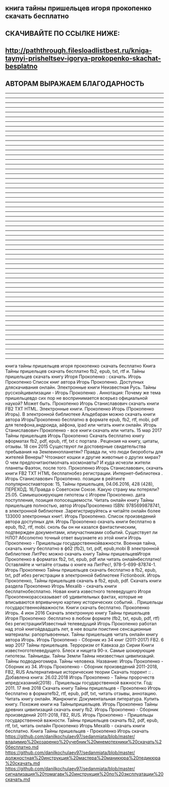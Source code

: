 книга тайны пришельцев игоря прокопенко скачать бесплатно
--------------------------------------------------
СКАЧИВАЙТЕ ПО ССЫЛКЕ НИЖЕ:
--------------------------------------------------
http://paththrough.filesloadlistbest.ru/kniga-taynyi-prisheltsev-igorya-prokopenko-skachat-besplatno
--------------------------------------------------
АВТОРАМ ВЫРАЖАЕМ БЛАГОДАРНОСТЬ
--------------------------------------------------
--------------------------------------------------
--------------------------------------------------
--------------------------------------------------
--------------------------------------------------
--------------------------------------------------
--------------------------------------------------
--------------------------------------------------
--------------------------------------------------
--------------------------------------------------
--------------------------------------------------
--------------------------------------------------
--------------------------------------------------
--------------------------------------------------
--------------------------------------------------
--------------------------------------------------
--------------------------------------------------
--------------------------------------------------
--------------------------------------------------
--------------------------------------------------
--------------------------------------------------
--------------------------------------------------
--------------------------------------------------
--------------------------------------------------
--------------------------------------------------
--------------------------------------------------
--------------------------------------------------
--------------------------------------------------
--------------------------------------------------
--------------------------------------------------
--------------------------------------------------
--------------------------------------------------
--------------------------------------------------
--------------------------------------------------
--------------------------------------------------
--------------------------------------------------
--------------------------------------------------
--------------------------------------------------
--------------------------------------------------
--------------------------------------------------
--------------------------------------------------
--------------------------------------------------
--------------------------------------------------
--------------------------------------------------
--------------------------------------------------
--------------------------------------------------
--------------------------------------------------
--------------------------------------------------
--------------------------------------------------
--------------------------------------------------
--------------------------------------------------
--------------------------------------------------
--------------------------------------------------
--------------------------------------------------
--------------------------------------------------
--------------------------------------------------
--------------------------------------------------
--------------------------------------------------
книга тайны пришельцев игоря прокопенко скачать бесплатно Книга Тайны пришельцев скачать бесплатно fb2, epub, txt, rtf и. Тайны пришельцев скачать книгу Игоря Прокопенко : скачать. Игорь Прокопенко Список книг автора Игорь Прокопенко. Доступных дляскачивания онлайн. Электронные книги  Неизвестная Русь. Тайны русскойцивилизации - Игорь Прокопенко . Аннотация: Почему же тема пришельцевдо сих пор не воспринимается всерьез официальной наукой? Может быть. Прокопенко Игорь Станиславович скачать книги FB2 TXT HTML. Электронные книги. Прокопенко Игорь (Прокопенко Игорь). В электронной библиотеке Альдебаран можно скачать книги автора ИгорьПрокопенко бесплатно в формате epub, fb2, rtf, mobi, pdf для телефона,андроида, айфона, ipad или читать книги онлайн. Игорь Станиславович Прокопенко - все книги скачать или читать. 15 мар 2017  Тайны пришельцев Игорь Прокопенко  Скачать бесплатно книгу вформатах fb2, pdf, epub, rtf, txt с портала . Рецензия на книгу, цитаты, отзывы. 18 сен 2015  Существуют ли достоверные свидетельства пребывания на Землеинопланетян? Правда ли, что люди  биороботы для жителей Венеры? Чтознают кошки и другие животные о других мирах? О чем предпочитаютмолчать космонавты? И куда исчезли жители планеты Фаэтон, после того. Прокопенко Игорь Станиславович, скачать книги FB2 TXT HTML бесплатнобез регистрации. Интернет-библиотека . Игорь Станиславович Прокопенко. позиции в рейтинге популярностиавторов:  15, Тайны пришельцев, 04.06.2016, 428 (428), ПЕРЕХОД. 16,Правда о Советском Союзе. Какую страну мы потеряли? 25.05.  Самыешокирующие гипотезы с Игорем Прокопенко. дата поступления, позиция попосещаемости. Читать онлайн книгу Тайны пришельцев полностью, автор ИгорьПрокопенко ISBN: 9785699878741, в электронной библиотеке .Зарегистрируйтесь и читайте онлайн более 133000 электронных книг!. Игорь Прокопенко. Список произведений автора доступных для. Игорь Прокопенко  скачать книги бесплатно в epub, fb2, rtf, mobi. сколь бы он ни казался фантастическим, подтвержден документами, илиучастниками событий. Существует ли НЛО? Абсолютно точный ответ выузнаете из этой книги Игорь Прокопенко - Пришельцы государственнойважности. Военная тайна, скачать книгу бесплатно в фб2 (fb2), txt, pdf, epub,mobi
В электронной библиотеке ЛитРес можно скачать книгу Тайны пришельцевИгоря Прокопенко в форматах fb2, txt, epub, pdf или читать онлайнбесплатно! Оставляйте и читайте отзывы о книге на ЛитРес!, 978-5-699-87874-1. Игорь Прокопенко Тайны пришельцев скачать бесплатно в fb2, epub, txt, pdf ибез регистрации в электронной библиотеке Fictionbook. Игорь Прокопенко, Тайны пришельцев  скачать в fb2, epub, pdf. Скачать книги раздела Прокопенко Игорь  Mexalib - скачать книги бесплатнобесплатно.  Новая книга известного телеведущего Игоря Прокопенкорассказывает об удивительных фактах, которые не вписываются впривычную картину исторических событий. . Пришельцы государственнойважности. Книги скачать бесплатно. Прокопенко Игорь. 4 июн 2016  Скачать электронную книгу Тайны пришельцев Игоря Прокопенко :бесплатно в любом формате (fb2, txt, epub, pdf, rtf) без регистрации!Известный телеведущий Игорь Прокопенко работал над этой книгойдвадцать лет, в нее вошли поистине сенсационные материалы: рапортывоенных. Тайны пришельцев читать онлайн книгу автора Игорь. Игорь Прокопенко - Сборник из 34 книг (2011-2017) FB2. 6 мар 2017  Тайны пришельцев. Терроризм от Кавказа до Сирии Книги известноготелеведущего. Блеск и нищета 90-х. Самые шокирующие гипотезы. Тайныеды. Тайны Земли Тайны неизвестных цивилизаций. Тайны подводногомира. Тайны человека. Название: Игорь Прокопенко - Сборник из 34. Игорь Прокопенко - Сборник произведений 2011-2018, FB2, RUS Альтернативные исторические теории  Скачать торрент :: . Добавлена книга: 26.02.2018 Игорь Прокопенко - Тайны пророчеств ипредсказаний(2018) . Пришельцы государственной важности. Год: 2011. 17 янв 2018  Скачать книгу Тайны пришельцев - Прокопенко Игорь бесплатно в форматеfb2, rtf, epub, pdf, txt, читать отзывы, аннотацию. Читать книгу онлайн. Жанркниги: Документальная литература. Купить книгу. Похожие книги на Тайныпришельцев. Игорь Прокопенко Тайны древних цивилизаций скачать книгу fb2. Игорь Прокопенко - Сборник произведений 2011-2018, FB2, RUS. Игорь Прокопенко - Пришельцы государственной важности. Тайны пришельцев скачать fb2, pdf, epub, rtf, txt, читать онлайн
Прокопенко Игорь  Mexalib - скачать книги бесплатно. Книга Тайны пришельцев - Прокопенко Игорь скачать
https://github.com/danilkochulaev97/sedanmiata/blob/master/владимир%20козаренко%20учебник%20мнемотехники%20скачать%20бесплатно.md
https://github.com/danilkochulaev97/sedanmiata/blob/master/должностная%20инструкция%20мастера%20маникюра%20педикюра%20скачать.md
https://github.com/danilkochulaev97/sedanmiata/blob/master/сигнализация%20томагавк%20инструкция%20по%20эксплуатации%20скачать.md